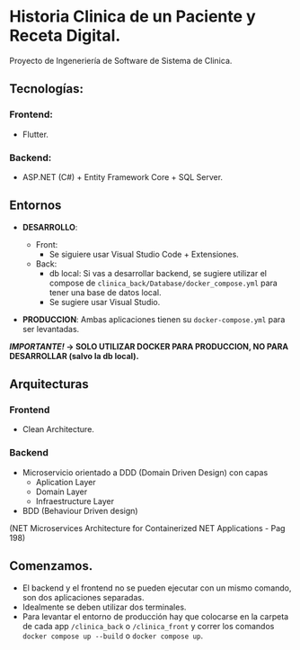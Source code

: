 # Historia Clinica de un Paciente y Receta Digital.

Proyecto de Ingeneriería de Software de Sistema de Clinica.

## Tecnologías:

### Frontend:
- Flutter.

### Backend:
- ASP.NET (C#) + Entity Framework Core + SQL Server.

## Entornos

- <b>DESARROLLO</b>:
    - Front:
        - Se siguiere usar Visual Studio Code + Extensiones.
    - Back:
        - db local: Si vas a desarrollar backend, se sugiere utilizar el compose de `clinica_back/Database/docker_compose.yml` para tener una base de datos local.
        - Se sugiere usar Visual Studio.

- <b>PRODUCCION</b>: Ambas aplicaciones tienen su `docker-compose.yml` para ser levantadas.

<b><i>IMPORTANTE!</i> -> SOLO UTILIZAR DOCKER PARA PRODUCCION, NO PARA DESARROLLAR (salvo la db local).</b>

## Arquitecturas

### Frontend
- Clean Architecture.

### Backend
- Microservicio orientado a DDD (Domain Driven Design) con capas 
    - Aplication Layer
    - Domain Layer
    - Infraestructure Layer
- BDD (Behaviour Driven design)

(NET Microservices Architecture for Containerized NET Applications - Pag 198)

## Comenzamos.

- El backend y el frontend no se pueden ejecutar con un mismo comando, son dos aplicaciones separadas.
- Idealmente se deben utilizar dos terminales.
- Para levantar el entorno de producción hay que colocarse en la carpeta de cada app `/clinica_back` o `/clinica_front` y correr los comandos `docker compose up --build` o `docker compose up`. 





